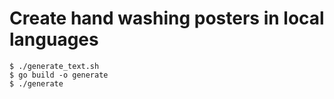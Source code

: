 # Create hand washing posters in local languages

```
$ ./generate_text.sh
$ go build -o generate
$ ./generate
```
